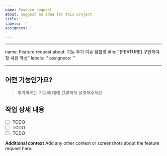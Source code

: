 ```yaml
---
name: Feature request
about: Suggest an idea for this project
title: ''
labels: ''
assignees: ''

---
```


---
name: Feature request
about: 기능 추가 이슈 템플릿
title: "[FEATURE] 구현해야 할 내용 작성"
labels: ''
assignees: ''

---

## 어떤 기능인가요?

> 추가하려는 기능에 대해 간결하게 설명해주세요

## 작업 상세 내용

- [ ] TODO
- [ ] TODO
- [ ] TODO

**Additional context**
Add any other context or screenshots about the feature request here.
